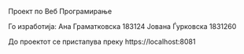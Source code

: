 Проект по Веб Програмирање

Го изработија: 
Ана Граматковска 183124
Јована Ѓурковска 1831260

До проектот се пристапува преку https://localhost:8081

